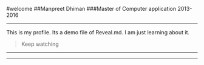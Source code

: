 #welcome
##Manpreet Dhiman
###Master of Computer application
2013-2016

---

This is my profile. Its a  demo file of Reveal.md. I am just learning about it.

>Keep watching

---

<section data-background="screenshots/m10.png"></section>

---

